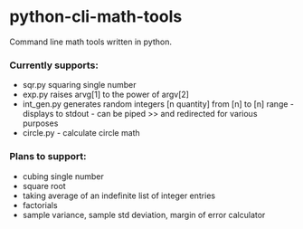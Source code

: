 # python-cli-math-tools
Command line math tools written in python. 



### Currently supports:

- sqr.py squaring single number
- exp.py raises arvg[1] to the power of argv[2]
- int_gen.py generates random integers [n quantity] from [n] to [n] range - displays to stdout - can be piped >> and redirected for various purposes
- circle.py - calculate circle math




### Plans to support:

- cubing single number
- square root
- taking average of an indefinite list of integer entries
- factorials
- sample variance, sample std deviation, margin of error calculator













